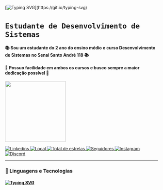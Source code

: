 [![Typing SVG](https://readme-typing-svg.herokuapp.com?font=Fira+Code&pause=1000&color=FFFFFF&width=435&lines=CaioYL10+%F0%9F%AA%90;Seja+Bem+Vindo+!)](https://git.io/typing-svg)
</div>

# **`Estudante de Desenvolvimento de Sistemas`**

#### **📚 Sou um estudante do 2 ano do ensino médio e curso Desenvolvimento de Sistemas no Senai Santo André 118 📚**

#### 🚀 Possuo facilidade em ambos os cursos e busco sempre a maior dedicação possível 🚀


<img src="https://i.imgur.com/aiKv1MR.jpeg" width="200px" />
</div>

<p align="left">
    <a href="">
        <img 
            alt="Linkedins" 
            title="Meu Linkedin" 
            src="https://custom-icon-badges.demolab.com/badge/-Meu%20Linkedin-blue?style=for-the-badge&logoColor=white&logo=repo"
        />
    </a>
    <a href="https://www.google.com.br/maps/place/Escola+SENAI+A.+Jacob+Lafer/@-23.6663728,-46.5211495,17z/data=!3m1!4b1!4m6!3m5!1s0x94ce69d619d62a27:0x41f94d2be4af4536!8m2!3d-23.6663728!4d-46.5185746!16s%2Fg%2F1tfqbc0l?entry=ttu&g_ep=EgoyMDI1MDMxMC4wIKXMDSoJLDEwMjExNDU1SAFQAw%3D%3D">
        <img 
            alt="Local" 
            title="Localização" 
            src="https://custom-icon-badges.demolab.com/badge/São Paulo-BR-purple?style=for-the-badge&logo=location&logoColor=white"
        />
    </a> 
    <a href="https://github.com/CaioYL10?tab=stars">
        <img 
            alt="Total de estrelas" 
            title="Total de estrelas GitHub" 
            src="https://custom-icon-badges.demolab.com/github/stars/CaioYL10?color=55960c&style=for-the-badge&labelColor=488207&logo=star&label=estrelas"
        />
    </a>
    <a href="https://github.com/CaioYL10?tab=followers">
        <img 
            alt="Seguidores" 
            title="Me siga no GitHub" 
            src="https://custom-icon-badges.demolab.com/github/followers/CaioYL10?color=236ad3&labelColor=1155ba&style=for-the-badge&logo=github&label=Seguidores&logoColor=white"
        />
    </a>
    <a href="https://github.com/CaioYL10?tab=followers">
        <img 
            alt="Instagram" 
            title="Me siga no instagram" 
            src="https://img.shields.io/badge/Instagram-E4405F?style=for-the-badge&logo=instagram&logoColor=white"
             />
    </a>
     <a href="https://github.com/CaioYL10?tab=followers">
        <img 
            alt="Discord" 
            title="Encontre meu perfil" 
            src="https://img.shields.io/badge/Discord-7289DA?style=for-the-badge&logo=discord&logoColor=white"
             />
    </a>
</p>


---

### 🤖 Linguagens e Tecnologias
#### [![Typing SVG](https://readme-typing-svg.herokuapp.com?font=Fira+Code&pause=1000&color=FFFFFF&width=435&lines=Ainda+em+processo+de+aprendizagem+%F0%9F%93%9A;Em+breve+%E2%8F%B3)](https://git.io/typing-svg)

